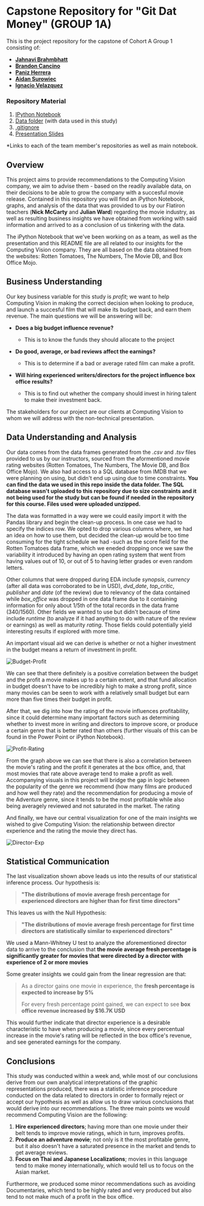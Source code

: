 # Capstone Repository for "Git Dat Money" (GROUP 1A)

This is the project repository for the capstone of Cohort A Group 1 consisting of:

- [**Jahnavi Brahmbhatt**](https://github.com/Brandon-Meyer0/git-dat-money/tree/Jahnavi)
- [**Brandon Cancino**](https://github.com/Brandon-Meyer0/git-dat-money/tree/Brandon)
- [**Paniz Herrera**](https://github.com/Brandon-Meyer0/git-dat-money/tree/Paniz)
- [**Aidan Surowiec**](https://github.com/Brandon-Meyer0/git-dat-money/tree/Aidan)
- [**Ignacio Velazquez**](https://github.com/Brandon-Meyer0/git-dat-money/tree/Nacho)

### Repository Material

1) [IPython Notebook](https://github.com/Brandon-Meyer0/git-dat-money/blob/main/Capstone_1A_Final.ipynb)
2) [Data folder](https://github.com/Brandon-Meyer0/git-dat-money/tree/main/Data) (with data used in this study)
3) [.gitignore](https://github.com/Brandon-Meyer0/git-dat-money/blob/main/.gitignore)
3) [Presentation Slides](https://github.com/Brandon-Meyer0/git-dat-money/blob/main/Presentation/Capstone%20Project%20-%20Movie%20Analysis.pdf)

*Links to each of the team member's repositories as well as main notebook.

## Overview

This project aims to provide recommendations to the Computing Vision company, we aim to advise them - based on the readily available data, on their decisions to be able to grow the company with a succesful movie release. Contained in this repository you will find an iPython Notebook, graphs, and analysis of the data that was provided to us by our Flatiron teachers (**Nick McCarty** and **Julian Ward**) regarding the movie industry, as well as resulting business insights we have obtained from working with said information and arrived to as a conclusion of us tinkering with the data.

The iPython Notebook that we've been working on as a team, as well as the presentation and this README file are all related to our insights for the Computing Vision company. They are all based on the data obtained from the websites: Rotten Tomatoes, The Numbers, The Movie DB, and Box Office Mojo.


## Business Understanding

Our key business variable for this study is *profit*; we want to help Computing Vision in making the correct decision when looking to produce, and launch a succesful film that will make its budget back, and earn them revenue. 
The main questions we will be answering will be:

- **Does a big budget influence revenue?** 
  - This is to know the funds they should allocate to the project

- **Do good, average, or bad reviews affect the earnings?** 
  - This is to determine if a bad or average rated film can make a profit.

- **Will hiring experienced writers/directors for the project influence box office results?**
  - This is to find out whether the company should invest in hiring talent to make their investment back.

The stakeholders for our project are our clients at Computing Vision to whom we will address with the non-technical presentation.

## Data Understanding and Analysis

Our data comes from the data frames generated from the *.csv* and *.tsv* files provided to us by our instructors, sourced from the aformentioned movie rating websites (Rotten Tomatoes, The Numbers, The Movie DB, and Box Office Mojo). We also had access to a SQL database from IMDB that we were planning on using, but didn't end up using due to time constraints. **You can find the data we used in this repo inside the data folder. The SQL database wasn't uploaded to this repository due to size constraints and it not being used for the study but can be found if needed in the repository for this course. Files used were uploaded unzipped.**

The data was formatted in a way were we could easily import it with the Pandas library and begin the clean-up process. In one case we had to specify the indices row. We opted to drop various columns where, we had an idea on how to use them, but decided the clean-up would be too time consuming for the tight schedule we had -such as the score field for the Rotten Tomatoes data frame, which we eneded dropping once we saw the variability it introduced by having an open rating system that went from having values out of 10, or out of 5 to having letter grades or even random letters. 

Other columns that were dropped during EDA include *synopsis*, *currency* (after all data was corroborated to be in USD), *dvd_date*, *top_critic*, *publisher* and *date* (of the review) due to relevancy of the data contained while *box_office* was dropped in one data frame due to it containing information for only about 1/5th of the total records in the data frame (340/1560). Other fields we wanted to use but didn't because of time include *runtime* (to analyze if it had anything to do with nature of the review or earnings) as well as maturity *rating*. Those fields could potentially yield interesting results if explored with more time.

An important visual aid we can derive is whether or not a higher investment in the budget means a return of investment in profit.

![Budget-Profit](https://github.com/Brandon-Meyer0/git-dat-money/blob/Brandon/Budget-v-profit.png)

We can see that there definitely is a positive correlation between the budget and the profit a movie makes up to a certain extent, and that fund allocation in budget doesn't have to be incredibly high to make a strong profit, since many movies can be seen to work with a relatively small budget but earn more than five times their budget in profit.

After that, we dig into how the rating of the movie influences profitability, since it could determine many important factors such as determining whether to invest more in writing and directors to improve score, or produce a certain genre that is better rated than others (further visuals of this can be found in the Power Point or iPython Notebook).

![Profit-Rating](https://github.com/Brandon-Meyer0/git-dat-money/blob/Brandon/Profit-v-rating.png)

From the graph above we can see that there is also a correlation between the movie's rating and the profit it generates at the box office, and, that most movies that rate above average tend to make a profit as well. Accompanying visuals in this project will bridge the gap in logic between the popularity of the genre we recommend (how many films are produced and how well they rate) and the recommendation for producing a movie of the Adventure genre, since it tends to be the most profitable while also being averagely reviewed and not saturated in the market.
The rating 

And finally, we have our central visualization for one of the main insights we wished to give Computing Vision: the relationship between director experience and the rating the movie they direct has.

![Director-Exp](https://github.com/Brandon-Meyer0/git-dat-money/blob/Brandon/Avg-rating-v-Density-Director.png)

## Statistical Communication

The last visualization shown above leads us into the results of our statistical inference process. Our hypothesis is:

> **"The distributions of movie average fresh percentage for experienced directors are higher than for first time directors"**

This leaves us with the Null Hypothesis:

> **"The distributions of movie average fresh percentage for first time directors are statistically similar to experienced directors"**

We used a Mann-Whitney U test to analyze the aforementioned director data to arrive to the conclusion that **the movie average fresh percentage is significantly greater for movies that were directed by a director with experience of 2 or more movies**

Some greater insights we could gain from the linear regression are that:

> As a director gains one movie in experience, the **fresh percentage is expected to increase by 5%**
> 
> For every fresh percentage point gained, we can expect to see **box office revenue increased by $16.7K USD**

This would further indicate that director experience is a desirable characteristic to have when producing a movie, since every percentual increase in the movie's rating will be reflected in the box office's revenue, and see generated earnings for the company.

## Conclusions

This study was conducted within a week and, while most of our conclusions derive from our own analytical interpretations of the graphic representations produced, there was a statistic inference procedure conducted on the data related to directors in order to formally reject or accept our hypothesis as well as allow us to draw various conclusions that would derive into our recommendations. The three main points we would recommend Computing Vision are the following:

1) **Hire experienced directors**; having more than one movie under their belt tends to improve movie ratings, which in turn, improves profits.
2) **Produce an adventure movie**; not only is it the most profitable genre, but it also doesn't have a saturated presence in the market and tends to get average reviews.
3) **Focus on Thai and Japanese Localizations**; movies in this language tend to make money internationally, which would tell us to focus on the Asian market.

Furthermore, we produced some minor recommendations such as avoiding Documentaries, which tend to be highly rated and very produced but also tend to not make much of a profit in the box office.

